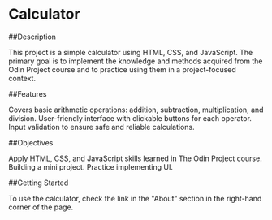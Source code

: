 # Calculator

##Description

This project is a simple calculator using HTML, CSS, and JavaScript. The primary goal is to implement the knowledge and methods acquired from the Odin Project course and to practice using them in a project-focused context.

##Features

Covers basic arithmetic operations: addition, subtraction, multiplication, and division.
User-friendly interface with clickable buttons for each operator.
Input validation to ensure safe and reliable calculations. 

##Objectives

Apply HTML, CSS, and JavaScript skills learned in The Odin Project course.
Building a mini project.
Practice implementing UI.

##Getting Started

To use the calculator, check the link in the "About" section in the right-hand corner of the page.
